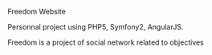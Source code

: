 Freedom Website

Personnal project using PHP5, Symfony2, AngularJS. 

Freedom is a project of social network related to objectives
